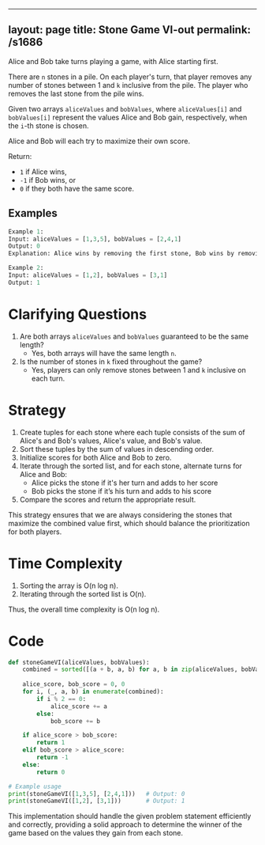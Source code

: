 
---
layout: page
title:  Stone Game VI-out
permalink: /s1686
---
Alice and Bob take turns playing a game, with Alice starting first.

There are `n` stones in a pile. On each player's turn, that player removes any number of stones between 1 and `k` inclusive from the pile. The player who removes the last stone from the pile wins.

Given two arrays `aliceValues` and `bobValues`, where `aliceValues[i]` and `bobValues[i]` represent the values Alice and Bob gain, respectively, when the `i`-th stone is chosen.

Alice and Bob will each try to maximize their own score.

Return:
- `1` if Alice wins,
- `-1` if Bob wins, or
- `0` if they both have the same score.

## Examples
```python
Example 1:
Input: aliceValues = [1,3,5], bobValues = [2,4,1]
Output: 0
Explanation: Alice wins by removing the first stone, Bob wins by removing the second stone, and Alice wins by removing the last stone. Both get a total score of 9.

Example 2:
Input: aliceValues = [1,2], bobValues = [3,1]
Output: 1
```

# Clarifying Questions
1. Are both arrays `aliceValues` and `bobValues` guaranteed to be the same length?
   - Yes, both arrays will have the same length `n`.
2. Is the number of stones in `k` fixed throughout the game?
   - Yes, players can only remove stones between 1 and `k` inclusive on each turn.

# Strategy
1. Create tuples for each stone where each tuple consists of the sum of Alice's and Bob's values, Alice's value, and Bob's value.
2. Sort these tuples by the sum of values in descending order.
3. Initialize scores for both Alice and Bob to zero.
4. Iterate through the sorted list, and for each stone, alternate turns for Alice and Bob:
   - Alice picks the stone if it's her turn and adds to her score
   - Bob picks the stone if it’s his turn and adds to his score
5. Compare the scores and return the appropriate result.

This strategy ensures that we are always considering the stones that maximize the combined value first, which should balance the prioritization for both players.

# Time Complexity
1. Sorting the array is O(n log n).
2. Iterating through the sorted list is O(n).

Thus, the overall time complexity is O(n log n).

# Code
```python
def stoneGameVI(aliceValues, bobValues):
    combined = sorted([(a + b, a, b) for a, b in zip(aliceValues, bobValues)], reverse=True)
    
    alice_score, bob_score = 0, 0
    for i, (_, a, b) in enumerate(combined):
        if i % 2 == 0:
            alice_score += a
        else:
            bob_score += b

    if alice_score > bob_score:
        return 1
    elif bob_score > alice_score:
        return -1
    else:
        return 0

# Example usage
print(stoneGameVI([1,3,5], [2,4,1]))   # Output: 0
print(stoneGameVI([1,2], [3,1]))       # Output: 1
```

This implementation should handle the given problem statement efficiently and correctly, providing a solid approach to determine the winner of the game based on the values they gain from each stone.